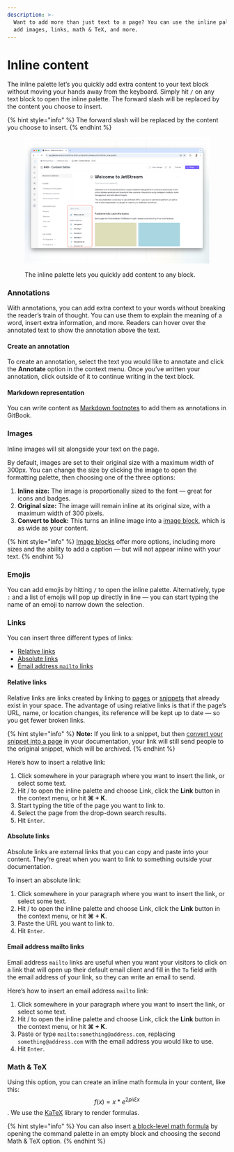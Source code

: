 ```yaml
---
description: >-
  Want to add more than just text to a page? You can use the inline palette to
  add images, links, math & TeX, and more.
---
```


# Inline content

The inline palette let’s you quickly add extra content to your text block without moving your hands away from the keyboard. Simply hit `/` on any text block to open the inline palette. The forward slash will be replaced by the content you choose to insert.

{% hint style="info" %}
The forward slash will be replaced by the content you choose to insert.
{% endhint %}

<figure><img src="../.gitbook/assets/editor-inline.png" alt=""><figcaption><p>The inline palette lets you quickly add content to any block.</p></figcaption></figure>

### Annotations

With annotations, you can add extra context to your words without breaking the reader’s train of thought. You can use them to explain the meaning of a word, insert extra information, and more. Readers can hover over the annotated text to show the annotation above the text.

#### Create an annotation

To create an annotation, select the text you would like to annotate and click the **Annotate** option in the context menu. Once you’ve written your annotation, click outside of it to continue writing in the text block.

#### Markdown representation

You can write content as [Markdown footnotes](https://www.markdownguide.org/extended-syntax/#footnotes) to add them as annotations in GitBook.

### Images

Inline images will sit alongside your text on the page.

By default, images are set to their original size with a maximum width of 300px. You can change the size by clicking the image to open the formatting palette, then choosing one of the three options:

1. **Inline size:** The image is proportionally sized to the font — great for icons and badges.
2. **Original size:** The image will remain inline at its original size, with a maximum width of 300 pixels.
3. **Convert to block:** This turns an inline image into a [image block](../blocks/insert-images.md), which is as wide as your content.

{% hint style="info" %}
[Image blocks](../blocks/insert-images.md) offer more options, including more sizes and the ability to add a caption — but will not appear inline with your text.
{% endhint %}

### Emojis

You can add emojis by hitting `/` to open the inline palette. Alternatively, type `:` and a list of emojis will pop up directly in line — you can start typing the name of an emoji to narrow down the selection.

### Links

You can insert three different types of links:

* [Relative links](inline.md#relative-links)
* [Absolute links](inline.md#absolute-links)
* [Email address `mailto` links](inline.md#email-address-mailto-links)

#### Relative links

Relative links are links created by linking to [pages](../editor/content-structure/content-in-a-space.md) or [snippets](../snippets/snippets-beta.md) that already exist in your space. The advantage of using relative links is that if the page’s URL, name, or location changes, its reference will be kept up to date — so you get fewer broken links.

{% hint style="info" %}
**Note:** If you link to a snippet, but then [convert your snippet into a page](../snippets/snippets-beta.md#convert-a-snippet-to-a-page) in your documentation, your link will still send people to the original snippet, which will be archived.
{% endhint %}

Here’s how to insert a relative link:

1. Click somewhere in your paragraph where you want to insert the link, or select some text.
2. Hit / to open the inline palette and choose Link, click the **Link** button in the context menu, or hit **⌘ + K**.
3. Start typing the title of the page you want to link to.
4. Select the page from the drop-down search results.
5. Hit `Enter`.

#### Absolute links

Absolute links are external links that you can copy and paste into your content. They’re great when you want to link to something outside your documentation.

To insert an absolute link:

1. Click somewhere in your paragraph where you want to insert the link, or select some text.
2. Hit / to open the inline palette and choose Link, click the **Link** button in the context menu, or hit **⌘ + K**.
3. Paste the URL you want to link to.
4. Hit `Enter`.

#### Email address mailto links

Email address `mailto` links are useful when you want your visitors to click on a link that will open up their default email client and fill in the `To` field with the email address of your link, so they can write an email to send.

Here’s how to insert an email address `mailto` link:

1. Click somewhere in your paragraph where you want to insert the link, or select some text.
2. Hit / to open the inline palette and choose Link, click the **Link** button in the context menu, or hit **⌘ + K**.
3. Paste or type `mailto:something@address.com`, replacing `something@address.com` with the email address you would like to use.
4. Hit `Enter`.

### Math & TeX

Using this option, you can create an inline math formula in your content, like this: $$f(x) = x * e^{2 pi i \xi x}$$. We use the [KaTeX](https://katex.org/docs/supported.html) library to render formulas.

{% hint style="info" %}
You can also insert [a block-level math formula](../blocks/math-and-tex.md) by opening the command palette in an empty block and choosing the second Math & TeX option.
{% endhint %}
